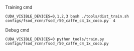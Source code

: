 Training cmd
```
CUDA_VISIBLE_DEVICES=0,1,2,3 bash ./tools/dist_train.sh configs/fsod_rcnn/fsod_r50_caffe_c4_1x_coco.py  4
``` 
Debug cmd
```
CUDA_VISIBLE_DEVICES=0 python tools/train.py configs/fsod_rcnn/fsod_r50_caffe_c4_1x_coco.py
```
